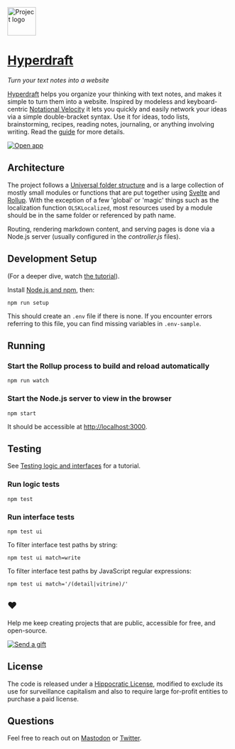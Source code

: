 <a href="https://hyperdraft.rosano.ca"><img alt="Project logo" src="https://static.rosano.ca/wikiavec/identity.svg" width="64" /></a>

# [Hyperdraft](https://hyperdraft.rosano.ca)

_Turn your text notes into a website_

<a href="https://hyperdraft.rosano.ca">Hyperdraft</a> helps you organize your thinking with text notes, and makes it simple to turn them into a website. Inspired by modeless and keyboard-centric [Notational Velocity](http://notational.net/) it lets you quickly and easily network your ideas via a simple double-bracket syntax. Use it for ideas, todo lists, brainstorming, recipes, reading notes, journaling, or anything involving writing. Read the <a href="https://hyperdraft.rosano.ca">guide</a> for more details.

<a href="https://hyperdraft.rosano.ca/write"><img alt="Open app" src="http://static.rosano.ca/_shared/_RCSAppButton.svg" /></a>

## Architecture

The project follows a [Universal folder structure](https://rosano.hmm.garden/01f71kp52knc5nnv08qr9kzj3m) and is a large collection of mostly small modules or functions that are put together using [Svelte](https://svelte.dev) and [Rollup](https://rollupjs.org). With the exception of a few 'global' or 'magic' things such as the localization function `OLSKLocalized`, most resources used by a module should be in the same folder or referenced by path name.

Routing, rendering markdown content, and serving pages is done via a Node.js server (usually configured in the *controller.js* files).

## Development Setup

(For a deeper dive, watch [the tutorial](https://rosano.hmm.garden/01f62t5yseb053m024v1mczbzy)).

Install [Node.js and npm](https://nodejs.org/en/download/), then:

```
npm run setup
```

This should create an `.env` file if there is none. If you encounter errors referring to this file, you can find missing variables in `.env-sample`.

## Running

### Start the Rollup process to build and reload automatically

```
npm run watch
```

### Start the Node.js server to view in the browser

```
npm start
```

It should be accessible at <a href="http://localhost:3000" target="_blank">http://localhost:3000</a>.

## Testing

See [Testing logic and interfaces](https://rosano.hmm.garden/01f7v3hk3txz5d0v9ms467x8bz) for a tutorial.

### Run logic tests

```
npm test
```

### Run interface tests

```
npm test ui
```

To filter interface test paths by string:

```
npm test ui match=write
```

To filter interface test paths by JavaScript regular expressions:

```
npm test ui match='/(detail|vitrine)/'
```

## ❤️

Help me keep creating projects that are public, accessible for free, and open-source.

<a href="https://rosano.ca/back"><img alt="Send a gift" src="https://static.rosano.ca/_shared/_RCSBackButton.svg" /></a>

## License

The code is released under a [Hippocratic License](https://firstdonoharm.dev), modified to exclude its use for surveillance capitalism and also to require large for-profit entities to purchase a paid license.

## Questions

Feel free to reach out on [Mastodon](https://rosano.ca/mastodon) or [Twitter](https://rosano.ca/twitter).
